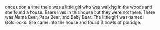 once upon a time there was a little girl who was walking in the woods and she found a house. Bears lives in this house but they were not there. There was Mama Bear, Papa Bear, and Baby Bear. The little girl was named Goldilocks. She came into the house and found 3 bowls of porridge.